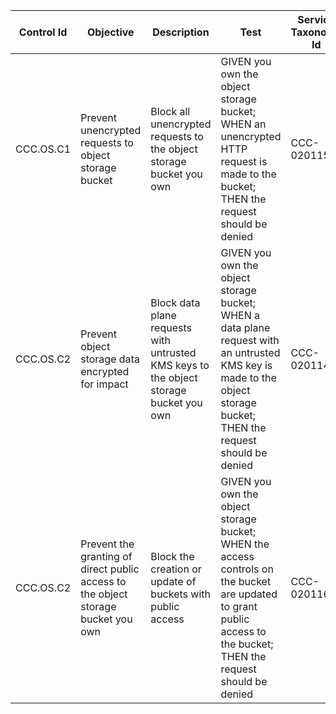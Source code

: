 | Control Id | Objective | Description | Test | Service Taxonomy Id | NIST CF | MITRE ATT&CK Mitigations | Threats |
|------------|-----------|-------------|------|---------------------|---------|--------------------------|---------|
| CCC.OS.C1  | Prevent unencrypted requests to object storage bucket | Block all unencrypted requests to the object storage bucket you own | GIVEN you own the object storage bucket; WHEN an unencrypted HTTP request is made to the bucket; THEN the request should be denied | CCC-020115 | Protect | [M1041](https://attack.mitre.org/mitigations/M1041) | CCC.OS.T1 |
| CCC.OS.C2  | Prevent object storage data encrypted for impact | Block data plane requests with untrusted KMS keys to the object storage bucket you own | GIVEN you own the object storage bucket; WHEN a data plane request with an untrusted KMS key is made to the object storage bucket; THEN the request should be denied | CCC-020114 | Protect | None | CCC.OS.T2 |
| CCC.OS.C2  | Prevent the granting of direct public access to the object storage bucket you own | Block the creation or update of buckets with public access | GIVEN you own the object storage bucket; WHEN the access controls on the bucket are updated to grant public access to the bucket; THEN the request should be denied | CCC-020116 | Protect | [M1022](https://attack.mitre.org/mitigations/M1022/)| CCC.OS.T3 |